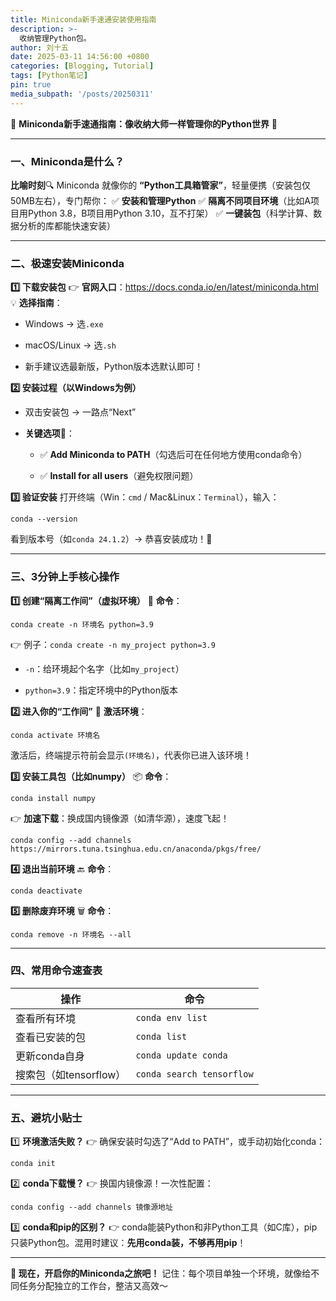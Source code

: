 ```yaml
---
title: Miniconda新手速通安装使用指南
description: >-
  收纳管理Python包。
author: 刘十五
date: 2025-03-11 14:56:00 +0800
categories: [Blogging, Tutorial]
tags: [Python笔记]
pin: true
media_subpath: '/posts/20250311'
---
```


🌟 **Miniconda新手速通指南：像收纳大师一样管理你的Python世界** 🌟

---

### **一、Miniconda是什么？**

**比喻时刻**🔍
Miniconda 就像你的 **“Python工具箱管家”**，轻量便携（安装包仅50MB左右），专门帮你：
✅ **安装和管理Python**
✅ **隔离不同项目环境**（比如A项目用Python 3.8，B项目用Python 3.10，互不打架）
✅ **一键装包**（科学计算、数据分析的库都能快速安装）

---

### **二、极速安装Miniconda**

**1️⃣ 下载安装包**
👉 **官网入口**：[https://docs.conda.io/en/latest/miniconda.html
](https://docs.conda.io/en/latest/miniconda.html)💡 **选择指南**：

- Windows → 选`.exe`

- macOS/Linux → 选`.sh`

- 新手建议选最新版，Python版本选默认即可！

**2️⃣ 安装过程（以Windows为例）**

- 双击安装包 → 一路点“Next”

- **关键选项**🔑：

  - ✅ **Add Miniconda to PATH**（勾选后可在任何地方使用conda命令）

  - ✅ **Install for all users**（避免权限问题）

**3️⃣ 验证安装**
打开终端（Win：`cmd` / Mac&Linux：`Terminal`），输入：

```shell
conda --version
```


看到版本号（如`conda 24.1.2`）→ 恭喜安装成功！🎉

---

### **三、3分钟上手核心操作**

**1️⃣ 创建“隔离工作间”（虚拟环境）**
🔧 **命令**：

```shell
conda create -n 环境名 python=3.9
```


👉 例子：`conda create -n my_project python=3.9`

- `-n`：给环境起个名字（比如`my_project`）

- `python=3.9`：指定环境中的Python版本

**2️⃣ 进入你的“工作间”**
🚪 **激活环境**：

```shell
conda activate 环境名
```


激活后，终端提示符前会显示`(环境名)`，代表你已进入该环境！

**3️⃣ 安装工具包（比如numpy）**
📦 **命令**：

```shell
conda install numpy
```


👉 **加速下载**：换成国内镜像源（如清华源），速度飞起！

```shell
conda config --add channels https://mirrors.tuna.tsinghua.edu.cn/anaconda/pkgs/free/
```


**4️⃣ 退出当前环境**
🔙 **命令**：

```shell
conda deactivate
```


**5️⃣ 删除废弃环境**
🗑️ **命令**：

```shell
conda remove -n 环境名 --all
```


---

### **四、常用命令速查表**

| 操作                   | 命令                      |
| ---------------------- | ------------------------- |
| 查看所有环境           | `conda env list`          |
| 查看已安装的包         | `conda list`              |
| 更新conda自身          | `conda update conda`      |
| 搜索包（如tensorflow） | `conda search tensorflow` |

---

### **五、避坑小贴士**

1️⃣ **环境激活失败？**
👉 确保安装时勾选了“Add to PATH”，或手动初始化conda：

```shell
conda init
```


2️⃣ **conda下载慢？**
👉 换国内镜像源！一次性配置：

```shell
conda config --add channels 镜像源地址
```


3️⃣ **conda和pip的区别？**
👉 conda能装Python和非Python工具（如C库），pip只装Python包。混用时建议：**先用conda装，不够再用pip**！

---

**🚀 现在，开启你的Miniconda之旅吧！**
记住：每个项目单独一个环境，就像给不同任务分配独立的工作台，整洁又高效～

